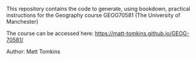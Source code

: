 This repository contains the code to generate, using bookdown, practical instructions for the Geography course GEOG70581 (The University of Manchester)

The course can be accessed here: https://matt-tomkins.github.io/GEOG-70581/

Author: Matt Tomkins
